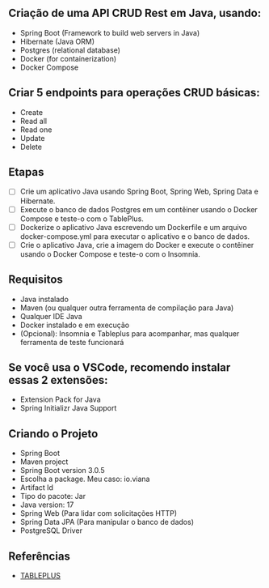 ## Criação de uma API CRUD Rest em Java, usando:

- Spring Boot (Framework to build web servers in Java)
- Hibernate (Java ORM)
- Postgres (relational database)
- Docker (for containerization)
- Docker Compose

## Criar 5 endpoints para operações CRUD básicas:

- Create
- Read all
- Read one
- Update
- Delete

## Etapas

- [ ] Crie um aplicativo Java usando Spring Boot, Spring Web, Spring Data e Hibernate.
- [ ] Execute o banco de dados Postgres em um contêiner usando o Docker Compose e teste-o com o TablePlus.
- [ ] Dockerize o aplicativo Java escrevendo um Dockerfile e um arquivo docker-compose.yml para executar o aplicativo e o banco de dados.
- [ ] Crie o aplicativo Java, crie a imagem do Docker e execute o contêiner usando o Docker Compose e teste-o com o Insomnia.

## Requisitos

- Java instalado
- Maven (ou qualquer outra ferramenta de compilação para Java)
- Qualquer IDE Java
- Docker instalado e em execução
- (Opcional): Insomnia e Tableplus para acompanhar, mas qualquer ferramenta de teste funcionará

## Se você usa o VSCode, recomendo instalar essas 2 extensões:

- Extension Pack for Java
- Spring Initializr Java Support

## Criando o Projeto

- Spring Boot
- Maven project 
- Spring Boot version 3.0.5 
- Escolha a package. Meu caso: io.viana
- Artifact Id
- Tipo do pacote: Jar 
- Java version: 17
- Spring Web (Para lidar com solicitações HTTP)
- Spring Data JPA (Para manipular o banco de dados)
- PostgreSQL Driver

## Referências

- [TABLEPLUS](https://tableplus.com/blog/2019/10/tableplus-linux-installation.html)